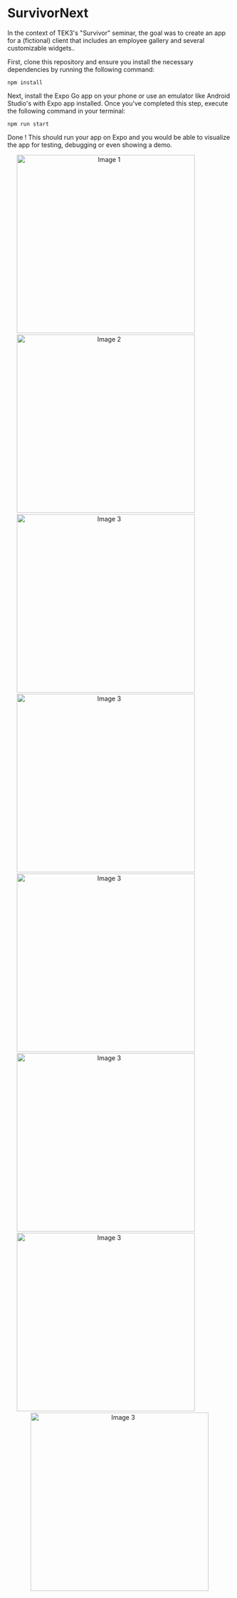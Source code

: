 # SurvivorNext

In the context of TEK3's "Survivor" seminar, the goal was to create an app for a (fictional) client that includes an employee gallery and several customizable widgets..

First, clone this repository and ensure you install the necessary dependencies by running the following command:

`npm install`

Next, install the Expo Go app on your phone or use an emulator like Android Studio's with Expo app installed.
Once you've completed this step, execute the following command in your terminal:

`npm run start`

Done ! This should run your app on Expo and you would be able to visualize the app for testing, debugging or even showing a demo.

<p align="center">
  <img src="https://media.discordapp.net/attachments/727639483767324704/1152116005758320690/Screenshot_2023-09-15-07-31-02-251_host.exp.exponent.jpg?width=512&height=1108" alt="Image 1" height="400" />
  &nbsp;&nbsp;&nbsp;&nbsp;&nbsp;&nbsp;&nbsp;&nbsp;&nbsp;&nbsp;&nbsp;&nbsp;&nbsp;&nbsp;&nbsp;
  <img src="https://media.discordapp.net/attachments/727639483767324704/1152116007838687232/Screenshot_2023-09-15-07-28-34-980_host.exp.exponent.jpg?width=512&height=1108" alt="Image 2" height="400" />
  &nbsp;&nbsp;&nbsp;&nbsp;&nbsp;&nbsp;&nbsp;&nbsp;&nbsp;&nbsp;&nbsp;&nbsp;&nbsp;&nbsp;&nbsp;
  <img src="https://media.discordapp.net/attachments/727639483767324704/1152116006030938112/Screenshot_2023-09-15-07-30-55-967_host.exp.exponent.jpg?width=512&height=1108" alt="Image 3" height="400" />
  &nbsp;&nbsp;&nbsp;&nbsp;&nbsp;&nbsp;&nbsp;&nbsp;&nbsp;&nbsp;&nbsp;&nbsp;&nbsp;&nbsp;&nbsp;
  <img src="https://media.discordapp.net/attachments/727639483767324704/1152116006286794843/Screenshot_2023-09-15-07-30-47-030_host.exp.exponent.jpg?width=512&height=1108" alt="Image 3" height="400" />
  &nbsp;&nbsp;&nbsp;&nbsp;&nbsp;&nbsp;&nbsp;&nbsp;&nbsp;&nbsp;&nbsp;&nbsp;&nbsp;&nbsp;&nbsp;
  <img src="https://media.discordapp.net/attachments/727639483767324704/1152116006815272960/Screenshot_2023-09-15-07-29-07-089_host.exp.exponent.jpg?width=512&height=1108" alt="Image 3" height="400" />
  &nbsp;&nbsp;&nbsp;&nbsp;&nbsp;&nbsp;&nbsp;&nbsp;&nbsp;&nbsp;&nbsp;&nbsp;&nbsp;&nbsp;&nbsp;
  <img src="https://media.discordapp.net/attachments/727639483767324704/1152116007155023872/Screenshot_2023-09-15-07-28-51-719_host.exp.exponent.jpg?width=512&height=1108" alt="Image 3" height="400" />
  &nbsp;&nbsp;&nbsp;&nbsp;&nbsp;&nbsp;&nbsp;&nbsp;&nbsp;&nbsp;&nbsp;&nbsp;&nbsp;&nbsp;&nbsp;
  <img src="https://media.discordapp.net/attachments/727639483767324704/1152117440453542010/Screenshot_2023-09-15-07-43-06-848_host.exp.exponent.jpg?width=512&height=1108" alt="Image 3" height="400" />
  &nbsp;&nbsp;&nbsp;&nbsp;&nbsp;&nbsp;&nbsp;&nbsp;&nbsp;&nbsp;&nbsp;&nbsp;&nbsp;&nbsp;&nbsp;
  <img src="https://media.discordapp.net/attachments/727639483767324704/1152116006563627078/Screenshot_2023-09-15-07-30-33-970_host.exp.exponent.jpg?width=512&height=1108" alt="Image 3" height="400" />
</p>
